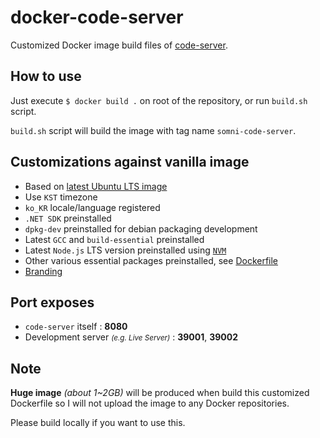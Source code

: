 # docker-code-server
Customized Docker image build files of [code-server](https://github.com/cdr/code-server).

## How to use
Just execute `$ docker build .` on root of the repository, or run `build.sh` script.
  
`build.sh` script will build the image with tag name `somni-code-server`.

## Customizations against vanilla image
  - Based on [latest Ubuntu LTS image](https://hub.docker.com/_/ubuntu)
  - Use `KST` timezone
  - `ko_KR` locale/language registered
  - `.NET SDK` preinstalled
  - `dpkg-dev` preinstalled for debian packaging development
  - Latest `GCC` and `build-essential` preinstalled
  - Latest `Node.js` LTS version preinstalled using [`NVM`](https://nvm.sh)
  - Other various essential packages preinstalled, see [Dockerfile](Dockerfile)
  - [Branding](branding.sh)

## Port exposes
  - `code-server` itself : **8080**
  - Development server *<small>(e.g. Live Server)</small>* : **39001**, **39002**

## Note
**Huge image** *(about 1~2GB)* will be produced when build this customized Dockerfile
so I will not upload the image to any Docker repositories.

Please build locally if you want to use this.
